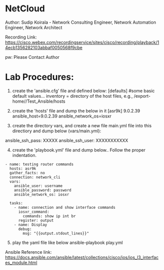 # NetCloud
Author:
Sudip Koirala - Network Consulting Engineer, Network Automation Engineer, Network Architect

Recording Link: https://cisco.webex.com/recordingservice/sites/cisco/recording/playback/14ecb1356282103abbaf0050568f9cbe

pw: Please Contact Author 


Lab Procedures:
==============

1. create the 'ansible.cfg' file and defined below:
[defaults]
#some basic default values...
inventory      =  directory of the host files, e.g., /export-home/<yourusername>/Test_Ansible/hosts 


2. create the 'hosts' file and dump the below in it
[asr9k]
9.0.2.39 ansible_host=9.0.2.39 ansible_network_os=iosxr 


3. create the directory vars, and create a new file main.yml file into this directiory and dump below (vars/main.yml): 

ansible_ssh_pass: XXXXX
ansible_ssh_user: XXXXXXXXXXX 

 

4. create the 'playbook.yml' file and dump below.. Follow the proper indentation.
```---
- name: testing router commands
  hosts: asr9k
  gather_facts: no
  connection: network_cli
  vars:
    ansible_user: username
    ansible_password: password
    ansible_network_os: iosxr

  tasks:
    - name: connection and show interface commands
      iosxr_command:
        commands: show ip int br
      register: output
    - name: Display
      debug:
        msg: "{{output.stdout_lines}}"

```
5. play the yaml file like below
ansible-playbook play.yml 

 

 

Ansible Reference link:
https://docs.ansible.com/ansible/latest/collections/cisco/ios/ios_l3_interfaces_module.html 
